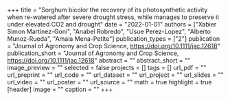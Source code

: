 +++
title = "Sorghum bicolor the recovery of its photosynthetic activity when re-watered after severe drought stress,  while manages to preserve it under elevated CO2 and drought"
date = "2022-01-01"
authors = ["Xabier Simon Martínez-Goni", "Anabel Robredo", "Usue Perez-Lopez", "Alberto Munoz-Rueda", "Amaia Mena-Petite"]
publication_types = ["2"]
publication = "Journal of Agronomy and Crop Science, https://doi.org/10.1111/jac.12618"
publication_short = "Journal of Agronomy and Crop Science, https://doi.org/10.1111/jac.12618"
abstract = ""
abstract_short = ""
image_preview = ""
selected = false
projects = []
tags = []
url_pdf = ""
url_preprint = ""
url_code = ""
url_dataset = ""
url_project = ""
url_slides = ""
url_video = ""
url_poster = ""
url_source = ""
math = true
highlight = true
[header]
image = ""
caption = ""
+++
